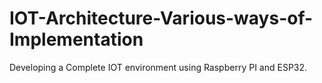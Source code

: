# IOT-Architecture-Various-ways-of-Implementation
Developing a Complete IOT environment using Raspberry PI and ESP32.

# 
